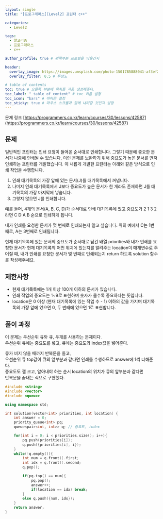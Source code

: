 ```yaml
---
layout: single
title: "[프로그래머스][Level2] 프린터 c++"

categories:
  - Level2

tags:
  - 알고리즘
  - 프로그래머스
  - c++

author_profile: true # 왼쪽부분 프로필을 띄울건지

header:
  overlay_image: https://images.unsplash.com/photo-1501785888041-af3ef285b470?ixlib=rb-1.2.1&ixid=eyJhcHBfaWQiOjEyMDd9&auto=format&fit=crop&w=1350&q=80
  overlay_filter: 0.5 # 투명도

# table of contents
toc: true # 오른쪽 부분에 목차를 자동 생성해준다.
toc_label: " table of content" # toc 이름 설정
toc_icon: "bars" # 아이콘 설정
toc_sticky: true # 마우스 스크롤과 함께 내려갈 것인지 설정
---
```


문제 링크 [https://programmers.co.kr/learn/courses/30/lessons/42587](https://programmers.co.kr/learn/courses/30/lessons/42587)

## 문제

일반적인 프린터는 인쇄 요청이 들어온 순서대로 인쇄합니다. 그렇기 때문에 중요한 문서가 나중에 인쇄될 수 있습니다. 이런 문제를 보완하기 위해 중요도가 높은 문서를 먼저 인쇄하는 프린터를 개발했습니다. 이 새롭게 개발한 프린터는 아래와 같은 방식으로 인쇄 작업을 수행합니다.

1. 인쇄 대기목록의 가장 앞에 있는 문서(J)를 대기목록에서 꺼냅니다.
2. 나머지 인쇄 대기목록에서 J보다 중요도가 높은 문서가 한 개라도 존재하면 J를 대기목록의 가장 마지막에 넣습니다.
3. 그렇지 않으면 J를 인쇄합니다.

예를 들어, 4개의 문서(A, B, C, D)가 순서대로 인쇄 대기목록에 있고 중요도가 2 1 3 2 라면 C D A B 순으로 인쇄하게 됩니다.

내가 인쇄를 요청한 문서가 몇 번째로 인쇄되는지 알고 싶습니다. 위의 예에서 C는 1번째로, A는 3번째로 인쇄됩니다.

현재 대기목록에 있는 문서의 중요도가 순서대로 담긴 배열 priorities와 내가 인쇄를 요청한 문서가 현재 대기목록의 어떤 위치에 있는지를 알려주는 location이 매개변수로 주어질 때, 내가 인쇄를 요청한 문서가 몇 번째로 인쇄되는지 return 하도록 solution 함수를 작성해주세요.

## 제한사항

- 현재 대기목록에는 1개 이상 100개 이하의 문서가 있습니다.
- 인쇄 작업의 중요도는 1~9로 표현하며 숫자가 클수록 중요하다는 뜻입니다.
- location은 0 이상 (현재 대기목록에 있는 작업 수 - 1) 이하의 값을 가지며 대기목록의 가장 앞에 있으면 0, 두 번째에 있으면 1로 표현합니다.

## 풀이 과정

이 문제는 우선순위 큐와 큐, 두개를 사용하는 문제이다.  
우선순위 큐에는 중요도를 넣고, 큐에는 중요도와 index값을 넣어준다.

큐가 비지 않을 때까지 반복문을 돌고,  
우선순위 큐 top값이 큐의 앞부분과 같다면 인쇄를 수행하므로 answer에 1씩 더해준다.  
중요도도 젤 크고, 알아내야 하는 순서 location의 위치가 큐의 앞부분과 같다면  
반복문을 끝내는 식으로 구현했다.

```c++
#include <string>
#include <vector>
#include <queue>

using namespace std;

int solution(vector<int> priorities, int location) {
    int answer = 0;
    priority_queue<int> pq;
    queue<pair<int, int>> q; // 중요도, index

    for(int i = 0; i < priorities.size(); i++){
        pq.push(priorities[i]);
        q.push({priorities[i], i});
    }
    while(!q.empty()){
        int num = q.front().first;
        int idx = q.front().second;
        q.pop();

        if(pq.top() == num){
            pq.pop();
            answer++;
            if(location == idx) break;
        }
        else q.push({num, idx});
    }
    return answer;
}
```
